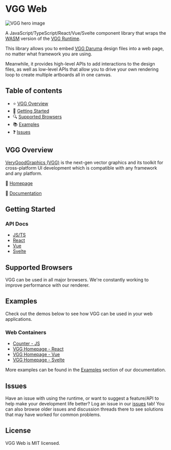 # VGG Web

![VGG hero image](https://raw.githubusercontent.com/verygoodgraphics/vgg_web/resources/assets/imgs/vgg_web_container.jpg)

A JavaScript/TypeScript/React/Vue/Svelte component library that wraps the [WASM](https://developer.mozilla.org/en-US/docs/WebAssembly) version of the [VGG Runtime](https://github.com/verygoodgraphics/vgg_runtime).

This library allows you to embed [VGG Daruma](https://verygoodgraphics.com/daruma) design files into a web page, no matter what framework you are using.

Meanwhile, it provides high-level APIs to add interactions to the design files, as well as low-level APIs that allow you to drive your own rendering loop to create multiple artboards all in one canvas.

## Table of contents

- :star: [VGG Overview](#vgg-overview)
- 🚀 [Getting Started](#getting-started)
- :mag: [Supported Browsers](#supported-browsers)
- :books: [Examples](#examples)
- :question: [Issues](#issues)

## VGG Overview

[VeryGoodGraphics (VGG)](https://verygoodgraphics.com/) is the next-gen vector graphics and its toolkit for cross-platform UI development which is compatible with any framework and any platform.

:house_with_garden: [Homepage](https://verygoodgraphics.com//)

:blue_book: [Documentation](https://docs.verygoodgraphics.com/)

## Getting Started

### API Docs

- [JS/TS](https://github.com/verygoodgraphics/vgg_web/tree/main/packages/wasm)
- [React](https://github.com/verygoodgraphics/vgg_web/tree/main/packages/react)
- [Vue](https://github.com/verygoodgraphics/vgg_web/tree/main/packages/vue)
- [Svelte](https://github.com/verygoodgraphics/vgg_web/tree/main/packages/svelte)

## Supported Browsers

VGG can be used in all major browsers. We're constantly working to improve performance with our renderer.

## Examples

Check out the demos below to see how VGG can be used in your web applications.

### Web Containers

- [Counter - JS](https://docs.verygoodgraphics.com/examples/js/counter)
- [VGG Homepage - React](https://docs.verygoodgraphics.com/examples/react/vgg-home-v2)
- [VGG Homepage - Vue](https://docs.verygoodgraphics.com/examples/vue/vgg-home-v2)
- [VGG Homepage - Svelte](https://docs.verygoodgraphics.com/examples/svelte/vgg-home-v2)

More examples can be found in the [Examples](https://docs.verygoodgraphics.com/examples/overview) section of our documentation.

## Issues

Have an issue with using the runtime, or want to suggest a feature/API to help make your development life better? Log an issue in our [issues](https://github.com/verygoodgraphics/vgg_web/issues) tab! You can also browse older issues and discussion threads there to see solutions that may have worked for common problems.

## License

VGG Web is MIT licensed.
